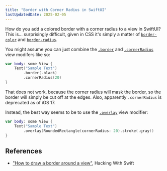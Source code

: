 ```yaml
---
title: "Border with Corner Radius in SwiftUI"
lastUpdatedDate: 2025-02-05
---
```


How do you add a colored border with a corner radius to a view in SwiftUI?
This is... surprisingly difficult, given in CSS it's simply a matter of [`border-color`](https://developer.mozilla.org/en-US/docs/Web/CSS/border-color) and [`border-radius`](https://developer.mozilla.org/en-US/docs/Web/CSS/border-radius).

You might assume you can just combine the [`.border`](https://developer.apple.com/documentation/swiftui/view/border(_:width:)) and [`.cornerRadius`](https://developer.apple.com/documentation/swiftui/view/cornerradius(_:antialiased:)) view modifers like so:

```swift
var body: some View {
    Text("Sample Text")
        .border(.black)
        .cornerRadius(20)
}
```

That does not work, because the corner radius will mask the border, so the border will simply be cut off at the edges.
Also, apparently `.cornerRadius` is deprecated as of iOS 17.

Instead, the best way seems to be to use the [`.overlay`](https://developer.apple.com/documentation/swiftui/view/overlay(alignment:content:)) view modifier:

```swift
var body: some View {
    Text("Sample Text")
        .overlay(RoundedRectangle(cornerRadius: 20).stroke(.gray))
}
```

## References

- ["How to draw a border around a view"](https://www.hackingwithswift.com/quick-start/swiftui/how-to-draw-a-border-around-a-view), Hacking With Swift